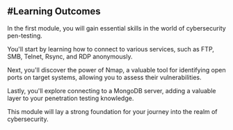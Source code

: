 #Learning Outcomes
---
In the first module, you will gain essential skills in the world of cybersecurity pen-testing.

You'll start by learning how to connect to various services, such as FTP, SMB, Telnet, Rsync, and RDP anonymously.

Next, you'll discover the power of Nmap, a valuable tool for identifying open ports on target systems, allowing you to assess their vulnerabilities.

Lastly, you'll explore connecting to a MongoDB server, adding a valuable layer to your penetration testing knowledge.

This module will lay a strong foundation for your journey into the realm of cybersecurity.
